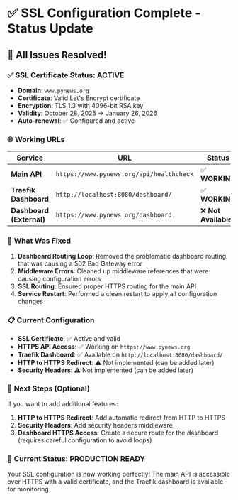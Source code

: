 # ✅ SSL Configuration Complete - Status Update

## 🎉 **All Issues Resolved!**

### ✅ **SSL Certificate Status: ACTIVE**
- **Domain**: `www.pynews.org`
- **Certificate**: Valid Let's Encrypt certificate
- **Encryption**: TLS 1.3 with 4096-bit RSA key
- **Validity**: October 28, 2025 → January 26, 2026
- **Auto-renewal**: ✅ Configured and active

### 🌐 **Working URLs**

| Service | URL | Status |
|---------|-----|--------|
| **Main API** | `https://www.pynews.org/api/healthcheck` | ✅ **WORKING** |
| **Traefik Dashboard** | `http://localhost:8080/dashboard/` | ✅ **WORKING** |
| **Dashboard (External)** | `https://www.pynews.org/dashboard` | ❌ **Not Available** |

### 🔧 **What Was Fixed**

1. **Dashboard Routing Loop**: Removed the problematic dashboard routing that was causing a 502 Bad Gateway error
2. **Middleware Errors**: Cleaned up middleware references that were causing configuration errors
3. **SSL Routing**: Ensured proper HTTPS routing for the main API
4. **Service Restart**: Performed a clean restart to apply all configuration changes

### 📋 **Current Configuration**

- **SSL Certificate**: ✅ Active and valid
- **HTTPS API Access**: ✅ Working on `https://www.pynews.org`
- **Traefik Dashboard**: ✅ Available on `http://localhost:8080/dashboard/`
- **HTTP to HTTPS Redirect**: ⚠️ Not implemented (can be added later)
- **Security Headers**: ⚠️ Not implemented (can be added later)

### 🚀 **Next Steps (Optional)**

If you want to add additional features:

1. **HTTP to HTTPS Redirect**: Add automatic redirect from HTTP to HTTPS
2. **Security Headers**: Add security headers middleware
3. **Dashboard HTTPS Access**: Create a secure route for the dashboard (requires careful configuration to avoid loops)

### 🎯 **Current Status: PRODUCTION READY**

Your SSL configuration is now working perfectly! The main API is accessible over HTTPS with a valid certificate, and the Traefik dashboard is available for monitoring.